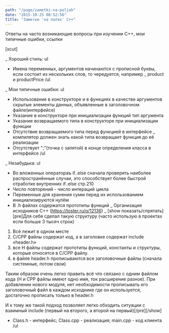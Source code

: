 ```yaml
---
path: "/page/zametki-na-poljah"
date: "2015-10-25 08:52:56"
title: "Заметки 'на полях' C++"
---
```

Ответы на часто возникающие вопросы при изучении C++, мои типичные ошибки, ссылки

[xcut]

_ Хороший стиль:
ul
* Имена переменных, аргументов начинаются с прописной буквы, если состоит из нескольких слов, то чередуется, например
_ product и productPrice
/ul

_ Мои типичные ошибки:
ul
* Использование в конструкторе и в функциях в качестве аргументов скрытые элементы данных, объявленные в заголовочном файле(интерфейсе)
* Указание в конструкторе при инициализации функций тип аргумента
* Указание возвращаемого типа в конструкторе при инициализации функции
* Отсутствие возвращаемого типа перед функцией в интерфейсе
_ компилятор должен знать какой типа возвращает функция до её реализации
* Отсутствует ";"(точка с запятой) в конце определения класса в интерфейсе
/ul

_ Незабудька:
ul
* Во вложенных оператораъ if..else сначала проверять наиболее распространённые случаи, это способствует более быстрой отработке внутренних if..else стр.210
* Число повторений - число интераций цикла
* Переменные для хранения сумм перед их использованием инициализируются нулём
* В .h файлах содержатся прототипы функций
_ Организация исходников C++ (https://toster.ru/q/12136)
_ [show показать/спрятать][pre]Для себя сделал такую структуру (часто использую в проектах если больше 3 тысяч строк)
1) Всё лежит в одном месте
2) C/CPP файлы содержат код, а в заголовке содержат include «header.h»
3) все H файлы содержат прототипы функций, константы и структуры, которые относятся в C/CPP файлу.
4) в файле header.h прописываются все заголовочные файлы (сначала системные, потом свои)

Таким образом очень легко править всё что связано с одним файлом кода (H и CPP файлы имеют одно имя, ток расширение разное). При добавлении нового модуля, нет необходимости прописывать его заголовочный файл в каждом исходнике где он используется, достаточно прописать только в header.h

И к тому же такой подход позволяет легко обходить ситуации с взаимный include (первый на второго, а второй на первый)[/pre][/show]
* Class.h - интерфейс; Class.cpp - реализация; main.cpp - код клиента
/ul
